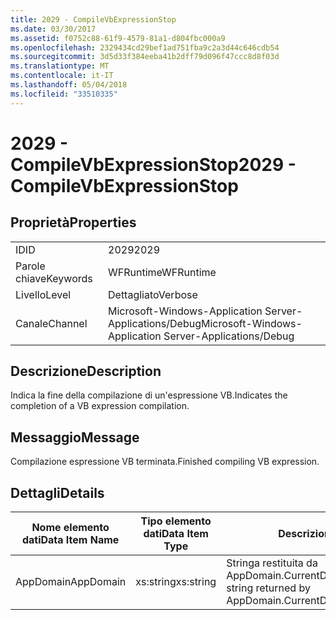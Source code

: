 ```yaml
---
title: 2029 - CompileVbExpressionStop
ms.date: 03/30/2017
ms.assetid: f0752c88-61f9-4579-81a1-d804fbc000a9
ms.openlocfilehash: 2329434cd29bef1ad751fba9c2a3d44c646cdb54
ms.sourcegitcommit: 3d5d33f384eeba41b2dff79d096f47ccc8d8f03d
ms.translationtype: MT
ms.contentlocale: it-IT
ms.lasthandoff: 05/04/2018
ms.locfileid: "33510335"
---
```

# <a name="2029---compilevbexpressionstop"></a><span data-ttu-id="b2427-102">2029 - CompileVbExpressionStop</span><span class="sxs-lookup"><span data-stu-id="b2427-102">2029 - CompileVbExpressionStop</span></span>
## <a name="properties"></a><span data-ttu-id="b2427-103">Proprietà</span><span class="sxs-lookup"><span data-stu-id="b2427-103">Properties</span></span>  
  
|||  
|-|-|  
|<span data-ttu-id="b2427-104">ID</span><span class="sxs-lookup"><span data-stu-id="b2427-104">ID</span></span>|<span data-ttu-id="b2427-105">2029</span><span class="sxs-lookup"><span data-stu-id="b2427-105">2029</span></span>|  
|<span data-ttu-id="b2427-106">Parole chiave</span><span class="sxs-lookup"><span data-stu-id="b2427-106">Keywords</span></span>|<span data-ttu-id="b2427-107">WFRuntime</span><span class="sxs-lookup"><span data-stu-id="b2427-107">WFRuntime</span></span>|  
|<span data-ttu-id="b2427-108">Livello</span><span class="sxs-lookup"><span data-stu-id="b2427-108">Level</span></span>|<span data-ttu-id="b2427-109">Dettagliato</span><span class="sxs-lookup"><span data-stu-id="b2427-109">Verbose</span></span>|  
|<span data-ttu-id="b2427-110">Canale</span><span class="sxs-lookup"><span data-stu-id="b2427-110">Channel</span></span>|<span data-ttu-id="b2427-111">Microsoft-Windows-Application Server-Applications/Debug</span><span class="sxs-lookup"><span data-stu-id="b2427-111">Microsoft-Windows-Application Server-Applications/Debug</span></span>|  
  
## <a name="description"></a><span data-ttu-id="b2427-112">Descrizione</span><span class="sxs-lookup"><span data-stu-id="b2427-112">Description</span></span>  
 <span data-ttu-id="b2427-113">Indica la fine della compilazione di un'espressione VB.</span><span class="sxs-lookup"><span data-stu-id="b2427-113">Indicates the completion of a VB expression compilation.</span></span>  
  
## <a name="message"></a><span data-ttu-id="b2427-114">Messaggio</span><span class="sxs-lookup"><span data-stu-id="b2427-114">Message</span></span>  
 <span data-ttu-id="b2427-115">Compilazione espressione VB terminata.</span><span class="sxs-lookup"><span data-stu-id="b2427-115">Finished compiling VB expression.</span></span>  
  
## <a name="details"></a><span data-ttu-id="b2427-116">Dettagli</span><span class="sxs-lookup"><span data-stu-id="b2427-116">Details</span></span>  
  
|<span data-ttu-id="b2427-117">Nome elemento dati</span><span class="sxs-lookup"><span data-stu-id="b2427-117">Data Item Name</span></span>|<span data-ttu-id="b2427-118">Tipo elemento dati</span><span class="sxs-lookup"><span data-stu-id="b2427-118">Data Item Type</span></span>|<span data-ttu-id="b2427-119">Descrizione</span><span class="sxs-lookup"><span data-stu-id="b2427-119">Description</span></span>|  
|--------------------|--------------------|-----------------|  
|<span data-ttu-id="b2427-120">AppDomain</span><span class="sxs-lookup"><span data-stu-id="b2427-120">AppDomain</span></span>|<span data-ttu-id="b2427-121">xs:string</span><span class="sxs-lookup"><span data-stu-id="b2427-121">xs:string</span></span>|<span data-ttu-id="b2427-122">Stringa restituita da AppDomain.CurrentDomain.FriendlyName.</span><span class="sxs-lookup"><span data-stu-id="b2427-122">The string returned by AppDomain.CurrentDomain.FriendlyName.</span></span>|
